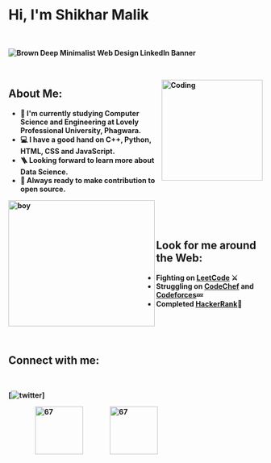 # <b> Hi, I'm Shikhar Malik  
&nbsp;&nbsp;

![Brown Deep Minimalist Web Design LinkedIn Banner](https://user-images.githubusercontent.com/79395058/167137353-b99ede8a-eeff-4d29-8cf1-d2ca44f2faac.png)


&nbsp;&nbsp;
&nbsp;&nbsp;

<img alt="Coding" src="https://user-images.githubusercontent.com/22797857/90096298-b90f4b00-dd54-11ea-9a31-00ad53f8ec04.gif" align="right" height="200"/>

## <b>About Me:
- 🔅 I'm currently studying Computer Science and Engineering at Lovely Professional University, Phagwara.
- 💻 I have a good hand on C++, Python, HTML, CSS and JavaScript.
- 🪜 Looking forward to learn more about Data Science.
- 📌 Always ready to make contribution to open source.

&nbsp;
&nbsp;&nbsp;
&nbsp;
<img alt="boy" src="https://media.baamboozle.com/uploads/images/279918/1613711563_131167.gif" align ="left" height="250" width="290"/>
&nbsp;
&nbsp;
&nbsp;

&nbsp;&nbsp;
## <b>Look for me around the Web:
- Fighting on [LeetCode](https://leetcode.com/shikharmalik333/) ⚔️
- Struggling on [CodeChef](https://www.codechef.com/) and [Codeforces](https://www.codechef.com/)💤
- Completed [HackerRank](https://www.hackerrank.com/dashboard)💯
&nbsp;
&nbsp;
&nbsp;&nbsp;
  
&nbsp;&nbsp;
&nbsp;&nbsp;
&nbsp;&nbsp;

&nbsp;&nbsp;
&nbsp;
&nbsp;
&nbsp;

## Connect with me:
&nbsp;&nbsp;&nbsp;
&nbsp;&nbsp;
  
  [![twitter](https://user-images.githubusercontent.com/79395058/167138356-0ce8ff51-3583-4083-99fb-e11bfbfc8736.png)]<a href="https://twitter.com/malikshikhar25#gh-light-mode-only"> </a>

  
  
&nbsp;&nbsp;&nbsp;&nbsp;&nbsp;&nbsp;&nbsp;&nbsp;&nbsp;&nbsp;&nbsp;&nbsp;&nbsp;&nbsp;&nbsp;
[<img width="95" alt="67" src="https://user-images.githubusercontent.com/79395058/167137633-c05470a6-466d-4b35-b5c2-e4ef33c62c8a.png">](www.linkedin.com/in/shikhar-malik-0280691b9#gh-light-mode-only)
&nbsp;&nbsp;&nbsp;&nbsp;&nbsp;&nbsp;&nbsp;&nbsp;&nbsp;&nbsp;&nbsp;&nbsp;&nbsp;&nbsp;
[<img width="95" alt="67" src="https://user-images.githubusercontent.com/79395058/167137671-e8d35e43-6cad-4d1f-84fe-5f8de19c5d0b.png">](https://www.instagram.com/killershot007/#gh-light-mode-only)
&nbsp;&nbsp;&nbsp;&nbsp;
&nbsp;&nbsp;
